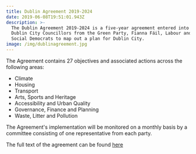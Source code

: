 ```yaml
---
title: Dublin Agreement 2019-2024
date: 2019-06-08T19:51:01.943Z
description: >-
  The Dublin Agreement 2019-2024 is a five-year agreement entered into between
  Dublin City Councillors from the Green Party, Fianna Fáil, Labour and the
  Social Democrats to map out a plan for Dublin City. 
image: /img/dublinagreement.jpg
---
```

The Agreement contains 27 objectives and associated actions across the following areas:

* Climate
* Housing
* Transport
* Arts, Sports and Heritage
* Accessibility and Urban Quality
* Governance, Finance and Planning
* Waste, Litter and Pollution

The Agreement's implementation will be monitored on a monthly basis by a committee consisting of one representative from each party.

The full text of the agreement can be found [here](https://www.greenparty.ie/wp-content/uploads/2019/06/2019-Dublin-Agreement-Web-Version-2.pdf)
